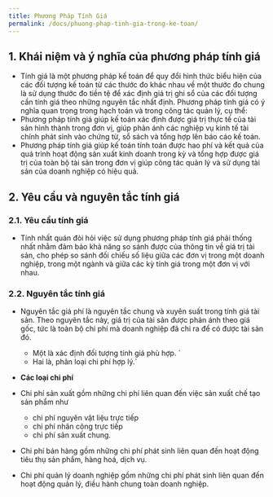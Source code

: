 ```yaml
---
title: Phương Pháp Tính Giá
permalink: /docs/phuong-phap-tinh-gia-trong-ke-toan/
---
```

## 1. Khái niệm và ý nghĩa của phương pháp tính giá 
* Tính giá là một phương pháp kế toán để quy đổi hình thức biểu hiện của các đối tượng kế toán từ các thước đo 
khác nhau về một thước đo chung là sử dụng thước đo tiền tệ để xác định giá trị ghi sổ của các đối tượng cần tính giá theo những nguyên tắc nhất định. 
Phương pháp tính giá có ý nghĩa quan trọng trong hạch toán và trong công tác quản lý, cụ thể: 
* Phương pháp tính giá giúp kế toán xác định được giá trị thực tế của tài sản hình thành trong đơn vị, giúp phản ánh các nghiệp vụ kinh tế tài chính phát sinh vào chứng từ, sổ sách và tổng hợp lên báo cáo kế toán. 
* Phương pháp tính giá giúp kế toán tính toán được hao phí và kết quả của quá trình hoạt động sản xuất kinh doanh trong kỳ và tổng hợp được giá trị của toàn bộ tài sản trong đơn vị giúp công tác quản lý và sử dụng tài sản của doanh nghiệp có hiệu quả. 

## 2. Yêu cầu và nguyên tắc tính giá 
### 2.1. Yêu cầu tính giá 
* Tính nhất quán đòi hỏi việc sử dụng phương pháp tính giá phải 
thống nhất nhằm đảm bảo khả năng so sánh được của thông tin về giá 
trị tài sản, cho phép so sánh đối chiếu số liệu giữa các đơn vị trong 
một doanh nghiệp, trong một ngành và giữa các kỳ tính giá trong một 
đơn vị với nhau. 

### 2.2. Nguyên tắc tính giá 
* Nguyên tắc giá phí là nguyên tắc chung và xuyên suất trong tính giá tài  sản. Theo nguyên tắc này, giá trị của tài sản  được phản ánh theo giá gốc, tức là toàn bộ chi phí mà doanh nghiệp đã chi ra để có được tài sản đó. 
  * Một là xác định đối tượng tính giá phù hợp. `
  * Hai là, phân loại chi phí hợp lý.`

 * **Các loại chi phí**
  * Chi phí sản xuất gồm những chi phí liên quan đến việc sản xuất chế tạo sản phẩm như 
      * chi phí nguyên vật liệu trực tiếp
      * chi phí nhân công trực tiếp
	  * chi phí sản xuất chung.  
  * Chi  phí  bán  hàng  gồm  những chi  phí  phát  sinh  liên  quan  đến hoạt động tiêu thụ sản phẩm, hàng hoá, dịch vụ. 
  * Chi phí quản lý doanh nghiệp gồm những chi phí phát sinh liên quan đến hoạt động quản lý, điều hành chung toàn doanh nghiệp. 
